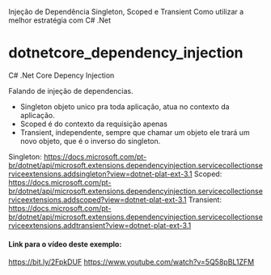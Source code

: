 Injeção de Dependência Singleton, Scoped e Transient Como utilizar a melhor estratégia com C# .Net

# dotnetcore_dependency_injection
C# .Net Core Depency Injection

Falando de injeção de dependencias.
  
- Singleton objeto unico pra toda aplicação, atua no contexto da aplicação.
- Scoped é do contexto da requisição apenas
- Transient, independente, sempre que chamar um objeto ele trará um novo objeto, que é o inverso do singleton.

Singleton: https://docs.microsoft.com/pt-br/dotnet/api/microsoft.extensions.dependencyinjection.servicecollectionserviceextensions.addsingleton?view=dotnet-plat-ext-3.1
Scoped: https://docs.microsoft.com/pt-br/dotnet/api/microsoft.extensions.dependencyinjection.servicecollectionserviceextensions.addscoped?view=dotnet-plat-ext-3.1
Transient: https://docs.microsoft.com/pt-br/dotnet/api/microsoft.extensions.dependencyinjection.servicecollectionserviceextensions.addtransient?view=dotnet-plat-ext-3.1


#### Link para o vídeo deste exemplo:
https://bit.ly/2FpkDUF
https://www.youtube.com/watch?v=5Q58pBL1ZFM
